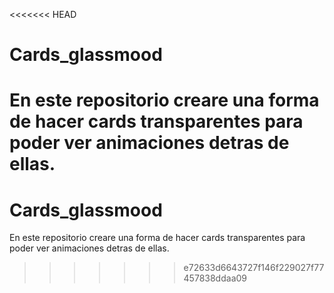 <<<<<<< HEAD
# Cards_glassmood
En este repositorio creare una forma de hacer cards transparentes para poder ver animaciones detras de ellas.
=======
# Cards_glassmood
En este repositorio creare una forma de hacer cards transparentes para poder ver animaciones detras de ellas.
>>>>>>> e72633d6643727f146f229027f77457838ddaa09

